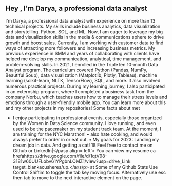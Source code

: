 ## Hey , I'm Darya, a professional data analyst


I'm Darya, a professional data analyst with experience on more than 13 technical projects. My skills include business analytics, data visualization and storytelling, Python, SOL, and ML. Now, I am eager to leverage my big data and visualization skills in the media & communications sphere to drive growth and boost sales.
Currently, I am working with customer data to find ways of attracting more followers and increasing business metrics. My previous experience in SMM and years of collaborating with clients have helped me develop my communication, analytical, time management, and problem-solving skills.
In 2021, I enrolled in the TripleTen 10-month Data Analyst program. The curriculum covered Python (Pandas, NumPy, Beautiful Soup), data visualization (Matplotlib, Plotly, Tableau), machine learning (scikit-learn, NLTK, TensorFlow), SQL, and more. It also involved numerous practical projects.
During my learning journey, I also participated in an externship program, where I completed a business task from the company Norbu, which teaches users how to manage their stress levels and emotions through a user-friendly mobile app. You can learn more about this and my other projects in my repositories!
Some facts about met
- I enjoy participating in professional events, especially those organized by the Women in Data Science community.
I love running, and even used to be the pacemaker on my student track team.
At the moment, I am training for the NYC Marathon!
 • also hate cooking, and would always prefer to order in or eat out.
  • My goals for 2023: Landing my dream job in data. And getting a cat!
18
Feel free to contact me on Github or LinkedIn|</pasp align= left'> You can view my resume ca hrefahttps://drive.google.com/file/d/1qtV98-
3181w60UUFLobv61YPgbnLOMZ1/view?usp=drive_Link target_blankacusheres/up.</a»s/p>
at Some of my Github Stats
Use Control Shiftim to toggle the tab key moving focus. Alternatively use esc then tab to move to the next interactive element on the page.
